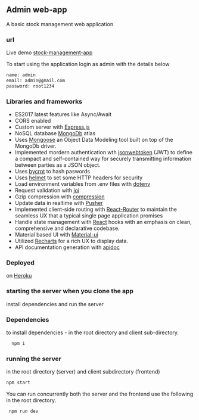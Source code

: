 
## Admin web-app

A basic stock management web application  


### url
Live demo [stock-management-app](https://pure-basin-41999.herokuapp.com/)


To start using the application login as admin with the details below

``` diff
name: admin
email: admin@gmail.com
password: root1234
```
### Libraries and frameworks

 - ES2017 latest features like Async/Await
 - CORS enabled 
 - Custom server with [Express.js](https://expressjs.com/)
 - NoSQL database [MongoDb](https://www.mongodb.com/) atlas
 - Uses [Mongoose](https://mongoosejs.com/docs/) an Object Data Modeling tool built on top of the MongoDb driver.
 - Implemented mordern authentication wth [jsonwebtoken](https://www.npmjs.com/package/jsonwebtoken) (JWT) to define a compact and self-contained way for securely transmitting information between parties as a JSON object.
 - Uses [bycrpt](https://www.npmjs.com/package/bcryptjs) to hash paswords
 - Uses [helmet](https://github.com/helmetjs/helmet) to set some HTTP headers for security
 - Load environment variables from .env files with [dotenv](https://github.com/motdotla/dotenv)
 - Request validation with [joi](https://github.com/hapijs/joi)
 - Gzip compression with [compression](https://github.com/expressjs/compression)
 - Update data in realtime with [Pusher](https://pusher.com/) 
 - Implemented client-side routing with [React-Router](https://reactrouter.com/web/guides/quick-start) to maintain the seamless UX that a typical single page application promises
 - Handle state management with [React](https://reactjs.org/) hooks with an emphasis on clean, comprehensive and declarative codebase.
 - Material based UI  with [Material-ui](https://material-ui.com/)
 - Utilized [Recharts](https://recharts.org/en-US/api) for a rich UX to display data.
 - API documentation generation with [apidoc](http://apidocjs.com)


### Deployed 

 on [Heroku](https://www.heroku.com/)


### starting the server when you clone the app

install dependencies and  run the server

### Dependencies

to install dependencies - in the root directory and  client sub-directory.

``` diff
  npm i
 ```

### running the server 
in the root directory (server) and  client subdirectory (frontend)

```diff
npm start  
```
You can run concurrently both the server and the frontend   use the following in the root directory.

```diff
 npm run dev
 ```


